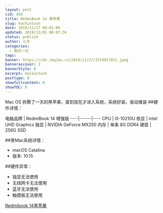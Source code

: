 ```yaml
---
layout: post
cid: 456
title: RedmiBook 14 黑苹果
slug: hackintosh
date: 2019/11/27 00:01:00
updated: 2019/12/05 00:07:34
status: publish
author: 七木
categories: 
  - 每日一记
tags: 
banner: https://cdn.imqimu.cn/2019/11/27/1574857011.jpeg
bannerascover: 2
bannerStyle: 0
excerpt: Hackintosh
posttype: 0
showfullcontent: 0
showTOC: 0
---
```



Mac OS
折腾了一天的黑苹果，直到现在才进入系统，系统好装，驱动难装
##硬件详情：

电脑品牌	| RedmiBook 14 增强版
----|------|----
CPU | i5-10210U
核显 | intel UHD Graphics
独显 | NVIDIA GeForce MX250
内存 | 单条 8G DDR4
硬盘 | 256G SSD

##黑Mac系统详情：

 - macOS Catalina
 - 版本: 10.15

##硬件异常：

 - 独显无法使用
 - 无线网卡无法使用
 - 蓝牙无法使用
 - 触摸板无法使用

[Redmibook 14黑苹果][1]


  [1]: https://cdn.imqimu.cn/2019/11/27/1574857011.jpeg